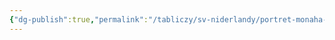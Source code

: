 ```yaml
---
{"dg-publish":true,"permalink":"/tabliczy/sv-niderlandy/portret-monaha-karteziancza/","dgPassFrontmatter":true}
---
```



